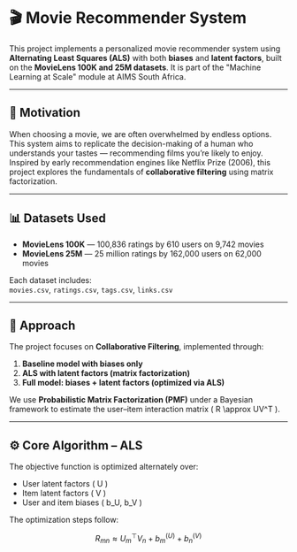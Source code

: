 # 🎬 Movie Recommender System

This project implements a personalized movie recommender system using **Alternating Least Squares (ALS)** with both **biases** and **latent factors**, built on the **MovieLens 100K and 25M datasets**. It is part of the "Machine Learning at Scale" module at AIMS South Africa.

---

## 📌 Motivation

When choosing a movie, we are often overwhelmed by endless options. This system aims to replicate the decision-making of a human who understands your tastes — recommending films you’re likely to enjoy. Inspired by early recommendation engines like Netflix Prize (2006), this project explores the fundamentals of **collaborative filtering** using matrix factorization.

---

## 📊 Datasets Used

- **MovieLens 100K** — 100,836 ratings by 610 users on 9,742 movies  
- **MovieLens 25M** — 25 million ratings by 162,000 users on 62,000 movies

Each dataset includes:  
`movies.csv`, `ratings.csv`, `tags.csv`, `links.csv`

---

## 🧠 Approach

The project focuses on **Collaborative Filtering**, implemented through:

1. **Baseline model with biases only**  
2. **ALS with latent factors (matrix factorization)**  
3. **Full model: biases + latent factors (optimized via ALS)**

We use **Probabilistic Matrix Factorization (PMF)** under a Bayesian framework to estimate the user–item interaction matrix \( R \approx UV^T \).

---

## ⚙️ Core Algorithm – ALS

The objective function is optimized alternately over:
- User latent factors \( U \)  
- Item latent factors \( V \)  
- User and item biases \( b_U, b_V \)

The optimization steps follow:

```math
R_{mn} \approx U_m^\top V_n + b^{(U)}_m + b^{(V)}_n

